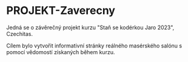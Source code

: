 # PROJEKT-Zaverecny

Jedná se o závěrečný projekt kurzu "Staň se kodérkou Jaro 2023", Czechitas.

Cílem bylo vytvořit informativní stránky reálného masérského salónu s pomocí vědomostí získaných během kurzu.

